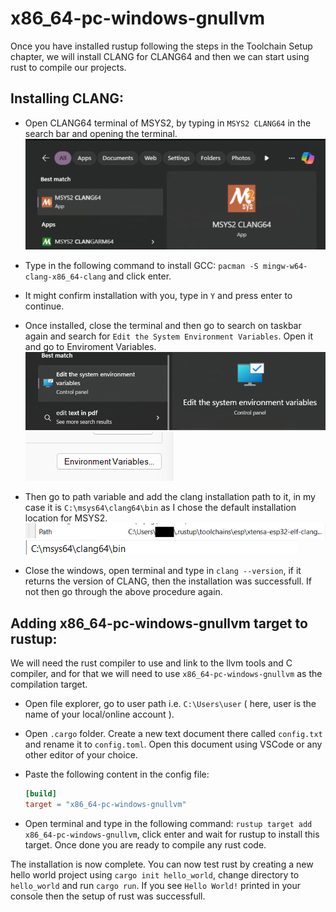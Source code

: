 # x86_64-pc-windows-gnullvm

Once you have installed rustup following the steps in the Toolchain Setup chapter, we will install CLANG for CLANG64 and then we can start using rust to compile our projects.

## Installing CLANG:

- Open CLANG64 terminal of MSYS2, by typing in `MSYS2 CLANG64` in the search bar and opening the terminal. ![CLANG64 Terminal Search](./assets/CLANG64_search.png)

- Type in the following command to install GCC: `pacman -S mingw-w64-clang-x86_64-clang` and click enter.

- It might confirm installation with you, type in `Y` and press enter to continue.

- Once installed, close the terminal and then go to search on taskbar again and search for `Edit the System Environment Variables`. Open it and go to Enviroment Variables. ![System Variables](./assets/edit_the_system_variables_search.png) ![Environment Variables Button](./assets/environment_variables_button.png)

- Then go to path variable and add the clang installation path to it, in my case it is `C:\msys64\clang64\bin` as I chose the default installation location for MSYS2. ![Path Variable](./assets/env_vars_path.png) ![Path field](./assets/clang_bin_path.png)

- Close the windows, open terminal and type in `clang --version`, if it returns the version of CLANG, then the installation was successfull. If not then go through the above procedure again.

## Adding x86_64-pc-windows-gnullvm target to rustup:

We will need the rust compiler to use and link to the llvm tools and C compiler, and for that we will need to use `x86_64-pc-windows-gnullvm` as the compilation target.

- Open file explorer, go to user path i.e. `C:\Users\user` ( here, user is the name of your local/online account ).

- Open `.cargo` folder. Create a new text document there called `config.txt` and rename it to `config.toml`. Open this document using VSCode or any other editor of your choice.

- Paste the following content in the config file:
  ```toml
  [build]
  target = "x86_64-pc-windows-gnullvm"
  ```

- Open terminal and type in the following command: `rustup target add x86_64-pc-windows-gnullvm`, click enter and wait for rustup to install this target. Once done you are ready to compile any rust code.

The installation is now complete. You can now test rust by creating a new hello world project using `cargo init hello_world`, change directory to `hello_world` and run `cargo run`. If you see `Hello World!` printed in your console then the setup of rust was successfull.